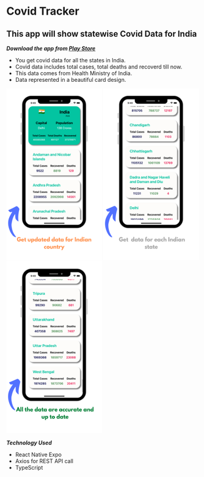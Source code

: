 # Covid Tracker

## This app will show statewise Covid Data for India

***Download the app from [Play Store](https://play.google.com/store/apps/details?id=com.brijenmakwana.IndiaCovidTracker)***

- You get covid data for all the states in India.
- Covid data includes total cases, total deaths and recoverd till now.
- This data comes from Health Ministry of India.
- Data represented in a beautiful card design. 

<img src="https://github.com/BrijenMakwana/CovidTracker/blob/main/assets/images/screenshot_1.png" width="250" height="450"> <img src="https://github.com/BrijenMakwana/CovidTracker/blob/main/assets/images/screenshot_2.png" width="250" height="450"> <img src="https://github.com/BrijenMakwana/CovidTracker/blob/main/assets/images/screenshot_3.png" width="250" height="450">

***Technology Used***
- React Native Expo
- Axios for REST API call
- TypeScript
